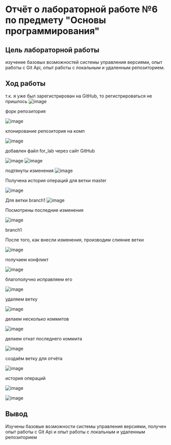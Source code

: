 # Отчёт о лабораторной работе №6 по предмету "Основы программирования"
## Цель лабораторной работы
изучение базовых возможностей системы
управления версиями, опыт работы с Git Api, опыт работы с локальным и
удаленным репозиторием. 

## Ход работы
т.к. я уже был зарегистрирован на GitHub, то регистрироваться не пришлось
![image](https://github.com/Irbis174/LR6/assets/111632058/a25726e5-ecb6-4836-bf62-bd6d338dd0b6)

форк репозитория 

![image](https://github.com/Irbis174/LR6/assets/111632058/5609f3bf-7726-43f1-8199-870f61c5e5f3)

клонирование репозитория на комп

![image](https://github.com/Irbis174/LR6/assets/111632058/ce5a396e-ba33-4dd7-9491-9a14895163b0)

добавлен файл for_lab через сайт GitHub

![image](https://github.com/Irbis174/LR6/assets/111632058/1750af13-2110-4d31-a94d-86f67c4386ca)
![image](https://github.com/Irbis174/LR6/assets/111632058/31422221-87c2-4cac-bfbd-6c339e9af52b)

подтянуты изменения 
![image](https://github.com/Irbis174/LR6/assets/111632058/0c7d46c6-c973-466d-87f5-47c88e728a29)

Получена история операций для ветки master 

![image](https://github.com/Irbis174/LR6/assets/111632058/40764dbb-e4d2-4522-b1a3-8512795a6356)

Для ветки branch1
![image](https://github.com/Irbis174/LR6/assets/111632058/e8717495-35bd-46d6-a03e-3ecfaed85949)

Посмотрены последние изменения


![image](https://github.com/Irbis174/LR6/assets/111632058/603edef6-dc75-4b9d-8593-4be4b1c72bdd)

branch1





После того, как внесли изменения, производим слияние ветки

![image](https://github.com/Irbis174/LR6/assets/111632058/6f74d1aa-157a-4a87-8146-65668c0d5f5a)

получаем конфликт

![image](https://github.com/Irbis174/LR6/assets/111632058/1048f321-b827-45a9-9d4a-da5490336548)

благополучно исправляем его

![image](https://github.com/Irbis174/LR6/assets/111632058/9de7af88-c007-480f-881c-de247a8375ed)

удаляем ветку

![image](https://github.com/Irbis174/LR6/assets/111632058/c831d57b-7574-46a9-b7e8-76bfc53ef4ab)

делаем несколько коммитов

![image](https://github.com/Irbis174/LR6/assets/111632058/a43149f4-c386-4cf0-bf4e-2332e29fc1fb)

делаем откат последнего коммита 

![image](https://github.com/Irbis174/LR6/assets/111632058/0084fd39-bcee-466b-9714-3775fd36ad56)

создаём ветку для отчёта

![image](https://github.com/Irbis174/LR6/assets/111632058/3a625a05-9e22-46b5-a54e-f8d758fccd4a)

история операций 

![image](https://github.com/Irbis174/LR6/assets/111632058/4054bfa2-dbb6-4b39-8d60-8692be7b1594)


![image](https://github.com/Irbis174/LR6/assets/111632058/b8dc6801-275b-4478-a3cc-bed961b79372)

## Вывод

Изучены базовые возможности системы управления версиями, получен опыт работы с Git Api и опыт работы с локальным и удаленным репозиторием








